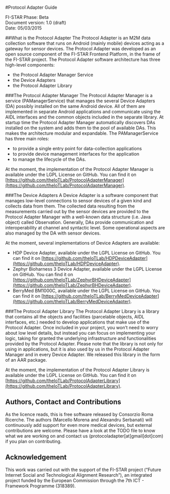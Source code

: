 #Protocol Adapter Guide

FI-STAR Phase: Beta  
Document version: 1.0 (draft)  
Date: 05/03/2015

##What is the Protocol Adapter
The Protocol Adapter is an M2M data collection software that runs on Android (mainly mobile) devices acting as a gateway for sensor devices. The Protocol Adapter was developed as an open source component of the FI-STAR Frontend Platform, in the frame of the FI-STAR project.
The Protocol Adapter software architecture has three high-level components: 

* the Protocol Adapter Manager Service
* the Device Adapters
* the Protocol Adapter Library

###The Protocol Adapter Manager
The Protocol Adapter Manager is a service (PAManagerService) that manages the several Device Adapters (DA) possibly installed on the same Android device. All of them are implemented in separate Android applications and communicate using the AIDL interfaces and the common objects included in the separate library. At startup time the Protocol Adapter Manager automatically discovers DAs installed on the system and adds them to the pool of available DAs. This makes the architecture modular and expandable.
The PAManagerService has three main roles:

* to provide a single entry point for data-collection applications
* to provide device management interfaces for the application
* to manage the lifecycle of the DAs. 

At the moment, the implementation of the Protocol Adapter Manager is available under the LGPL License on GitHub. You can find it on [https://github.com/theIoTLab/ProtocolAdapterManager](https://github.com/theIoTLab/ProtocolAdapterManager).

###The Device Adapters
A Device Adapter is a software component that manages low-level connections to sensor devices of a given kind and collects data from them. The collected data resulting from the measurements carried out by the sensor devices are provided to the Protocol Adapter Manager with a well-known data structure (i.e. Java object) called Observation.
Generally, DAs provide communication and interoperability at channel and syntactic level. Some operational aspects are also managed by the DA with sensor devices.

At the moment, several implementations of Device Adapters are available:

* HDP Device Adapter, available under the LGPL License on GitHub. You can find it on [https://github.com/theIoTLab/HDPDeviceAdapter](https://github.com/theIoTLab/HDPDeviceAdapter).
* Zephyr Bioharness 3 Device Adapter, available under the LGPL License on GitHub. You can find it on [https://github.com/theIoTLab/ZephyrBHDeviceAdapter](https://github.com/theIoTLab/ZephyrBHDeviceAdapter).
* BerryMed BM1000C, available under the LGPL License on GitHub. You can find it on [https://github.com/theIoTLab/BerryMedDeviceAdapter](https://github.com/theIoTLab/BerryMedDeviceAdapter).

###The Protocol Adapter Library
The Protocol Adapter Library is a library that contains all the objects and facilities (parcelable objects, AIDL interfaces, etc.) needed to develop applications that make use of the Protocol Adapter. Once included in your project, you won’t need to worry about low level details, but instead you can focus on implementing your logic, taking for granted the underlying infrastructure and functionalities provided by the Protocol Adapter. Please note that the library is not only for using in applications, but it is also used by us in the Protocol Adapter Manager and in every Device Adapter. We released this library in the form of an AAR package.

At the moment, the implementation of the Protocol Adapter Library is available under the LGPL License on GitHub. You can find it on [https://github.com/theIoTLab/ProtocolAdapterLibrary](https://github.com/theIoTLab/ProtocolAdapterLibrary).

## Authors, Contact and Contributions
As the licence reads, this is free software released by Consorzio Roma Ricerche. The authors (Marcello Morena and Alexandru Serbanati) will continuously add support for even more medical devices, but external contributions are welcome. Please have a look at the TODO file to know what we are working on and contact us (protocoladapter[at]gmail[dot]com) if you plan on contributing.

## Acknowledgement
This work was carried out with the support of the FI-STAR project (“Future Internet Social and Technological Alignment Research”), an integrated project funded by the European Commission through the 7th ICT - Framework Programme (318389).
